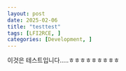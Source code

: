 ```yaml
---
layout: post
date: 2025-02-06
title: "testtest"
tags: [LFI2RCE, ]
categories: [Development, ]
---
```


이것은 테스트입니다…..ㅎㅎㅎㅎㅎㅎㅎㅎㅎ

